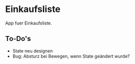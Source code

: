 # Einkaufsliste

App fuer Einkaufsliste.

## To-Do's

* State neu designen
* Bug: Absturz bei Bewegen, wenn State geändert wurde?